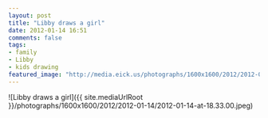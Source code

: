 ```yaml
---
layout: post
title: "Libby draws a girl"
date: 2012-01-14 16:51
comments: false
tags: 
- family
- Libby
- kids drawing
featured_image: "http://media.eick.us/photographs/1600x1600/2012/2012-01-14/2012-01-14-at-18.33.00.jpeg"
---
```

![Libby draws a girl]({{ site.mediaUrlRoot }}/photographs/1600x1600/2012/2012-01-14/2012-01-14-at-18.33.00.jpeg)


